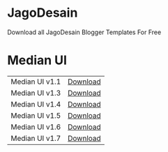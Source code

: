 # JagoDesain
Download all JagoDesain Blogger Templates For Free

# Median UI
<table cellpadding="0" cellspacing="0" style="text-align: left;">
  <tbody>
    <tr><td>Median UI v1.1</td><td><a href='#'>Download</a></td></tr>
    <tr><td>Median UI v1.3</td><td><a href='#'>Download</a></td></tr>
    <tr><td>Median UI v1.4</td><td><a href='#'>Download</a></td></tr>
    <tr><td>Median UI v1.5</td><td><a href='#'>Download</a></td></tr>
    <tr><td>Median UI v1.6</td><td><a href='#'>Download</a></td></tr>
    <tr><td>Median UI v1.7</td><td><a href='Median UI/Median UI v1.7 [By Kudblo.eu.org].txt'>Download</a></td></tr>
  </tbody>
</table>
